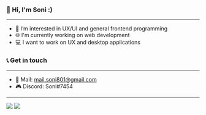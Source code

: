### 👋 Hi, I'm Soni :)

---

- 👀 I’m interested in UX/UI and general frontend programming
- 🌐 I'm currently working on web development
- 💻 I want to work on UX and desktop applications

### 📞 Get in touch

---

- 📧 Mail: mail.soni801@gmail.com
- 🎮 Discord: Soni#7454

---

![](https://github-readme-stats.vercel.app/api?username=soni801&hide=stars&count_private=true&show_icons=true&title_color=3ba3a1&icon_color=3ba3a1&bg_color=00000055&hide_border=true&text_color=dddddd&border_radius=20&include_all_commits=true)
![](https://github-readme-stats.vercel.app/api/top-langs/?username=soni801&layout=compact&title_color=3ba3a1&icon_color=3ba3a1&bg_color=00000055&hide_border=true&text_color=dddddd&border_radius=20&hide=batchfile&exclude_repo=paperclips&card_width=445)

